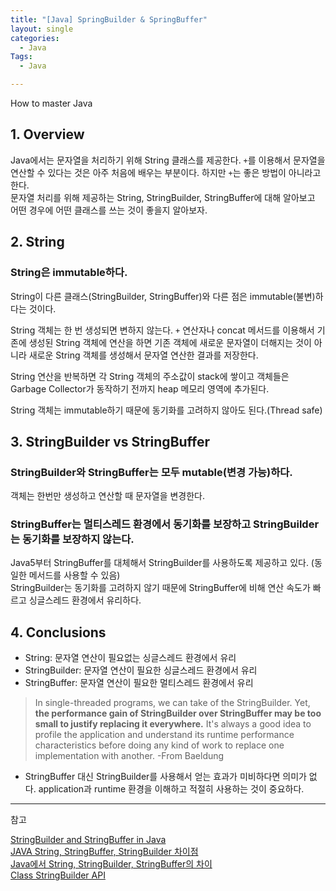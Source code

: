 ```yaml
---
title: "[Java] SpringBuilder & SpringBuffer"
layout: single
categories:
  - Java
Tags:
  - Java

---
```

How to master Java

## 1. Overview  
Java에서는 문자열을 처리하기 위해 String 클래스를 제공한다. `+`를 이용해서 문자열을 연산할 수 있다는 것은 아주 처음에 배우는 부분이다. 하지만 `+`는 좋은 방법이 아니라고 한다.  
문자열 처리를 위해 제공하는 String, StringBuilder, StringBuffer에 대해 알아보고 어떤 경우에 어떤 클래스를 쓰는 것이 좋을지 알아보자.  

## 2. String  
###  String은 immutable하다.    
String이 다른 클래스(StringBuilder, StringBuffer)와 다른 점은 immutable(불변)하다는 것이다.  

String 객체는 한 번 생성되면 변하지 않는다. `+` 연산자나 concat 메서드를 이용해서 기존에 생성된 String 객체에 연산을 하면 기존 객체에 새로운 문자열이 더해지는 것이 아니라 새로운 String 객체를 생성해서 문자열 연산한 결과를 저장한다.  

String 연산을 반복하면 각 String 객체의 주소값이 stack에 쌓이고 객체들은 Garbage Collector가 동작하기 전까지 heap 메모리 영역에 추가된다.  

String 객체는 immutable하기 때문에 동기화를 고려하지 않아도 된다.(Thread safe)  

## 3. StringBuilder vs StringBuffer  
### StringBuilder와 StringBuffer는 모두 mutable(변경 가능)하다. 
객체는 한번만 생성하고 연산할 때 문자열을 변경한다.  

### StringBuffer는 멀티스레드 환경에서 동기화를 보장하고 StringBuilder는 동기화를 보장하지 않는다.  
Java5부터 StringBuffer를 대체해서 StringBuilder를 사용하도록 제공하고 있다. (동일한 메서드를 사용할 수 있음)  
StringBuilder는 동기화를 고려하지 않기 때문에 StringBuffer에 비해 연산 속도가 빠르고 싱글스레드 환경에서 유리하다.  

## 4. Conclusions  
* String: 문자열 연산이 필요없는 싱글스레드 환경에서 유리  
* StringBuilder: 문자열 연산이 필요한 싱글스레드 환경에서 유리  
* StringBuffer: 문자열 연산이 필요한 멀티스레드 환경에서 유리    

> In single-threaded programs, we can take of the StringBuilder. Yet, **the performance gain of StringBuilder over StringBuffer may be too small to justify replacing it everywhere.** It's always a good idea to profile the application and understand its runtime performance characteristics before doing any kind of work to replace one implementation with another.  -From Baeldung  

* StringBuffer 대신 StringBuilder를 사용해서 얻는 효과가 미비하다면 의미가 없다. application과 runtime 환경을 이해하고 적절히 사용하는 것이 중요하다.  

---
참고  

[StringBuilder and StringBuffer in Java](https://www.baeldung.com/java-string-builder-string-buffer)  
[JAVA String, StringBuffer, StringBuilder 차이점](https://jeong-pro.tistory.com/85)  
[Java에서 String, StringBuilder, StringBuffer의 차이](https://novemberde.github.io/2017/04/15/String_0.html)    
[Class StringBuilder API](https://docs.oracle.com/javase/7/docs/api/java/lang/StringBuilder.html)






  